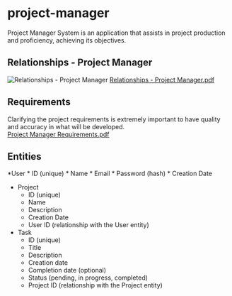 # project-manager
Project Manager System is an application that assists in project production and proficiency, achieving its objectives.
## Relationships - Project Manager
![Relationships - Project Manager](https://github.com/matheusmartinsviana/project-manager/assets/146596878/7c9b2c21-5261-4f86-8d0b-60af12c7c0c3)
[Relationships - Project Manager.pdf](https://github.com/user-attachments/files/15796260/Relationships.-.Project.Manager.pdf)
## Requirements
Clarifying the project requirements is extremely important to have quality and accuracy in what will be developed. <br>
[Project Manager Requirements.pdf](https://github.com/user-attachments/files/15849351/Project.Manager.Requirements.pdf)
## Entities
*User
    * ID (unique)
    * Name
    * Email
    * Password (hash)
    * Creation Date
* Project
    * ID (unique)
    * Name
    * Description
    * Creation Date
    * User ID (relationship with the User entity)
* Task
    * ID (unique)
    * Title
    * Description
    * Creation date
    * Completion date (optional)
    * Status (pending, in progress, completed)
    * Project ID (relationship with the Project entity)

